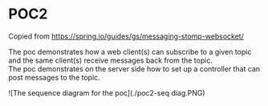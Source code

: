 # POC2
Copied from https://spring.io/guides/gs/messaging-stomp-websocket/

The poc demonstrates how a web client(s) can subscribe to a given topic and the same client(s) receive messages back from the topic.  
The poc demonstrates on the server side how to set up a controller that can post messages to the topic.  

![The sequence diagram for the poc](./poc2-seq diag.PNG)


